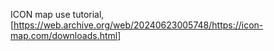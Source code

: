 ICON map use tutorial,
[https://web.archive.org/web/20240623005748/https://icon-map.com/downloads.html]

